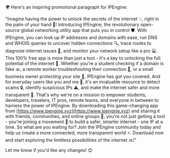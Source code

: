 🌍️ Here's an inspiring promotional paragraph for IPEngine:

"Imagine having the power to unlock the secrets of the internet 💡️, right in the palm of your hand 🔹️! Introducing IPEngine, the revolutionary open-source global networking utility app that puts you in control 🛡️. With IPEngine, you can look up IP addresses and domains with ease, run DNS and WHOIS queries to uncover hidden connections 🔍, trace routes to diagnose internet issues 👀, and monitor your network setup like a pro 💻. This 100% free app is more than just a tool - it's a key to unlocking the full potential of the internet 🚀. Whether you're a student checking if a domain is fake 📊, a remote worker troubleshooting their connection 🌴, or a small business owner protecting your site 💸, IPEngine has got you covered. And for everyday users like you and me 👫, it's an invaluable resource to detect scams 🔒️, identify suspicious IPs ⚠️, and make the internet safer and more transparent 🌈. That's why we're on a mission to empower students, developers, travelers, IT pros, remote teams, and everyone in between to harness the power of IPEngine. By downloading this game-changing app from [https://www.ipengine.xyz](https://www.ipengine.xyz) and sharing it with friends, communities, and online groups 📢, you're not just getting a tool - you're joining a movement 💪️ to build a safer, smarter internet - one IP at a time. So what are you waiting for? Join the IPEngine community today and help us create a more connected, more transparent world ⚡️. Download now and start exploring the limitless possibilities of the internet 🔜!"

Let me know if you'd like any changes! 😊